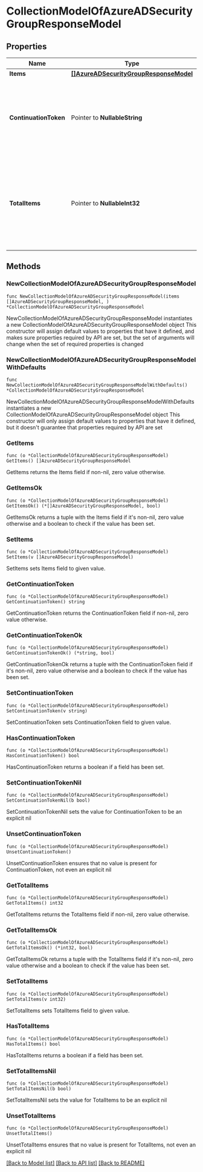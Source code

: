 # CollectionModelOfAzureADSecurityGroupResponseModel

## Properties

Name | Type | Description | Notes
------------ | ------------- | ------------- | -------------
**Items** | [**[]AzureADSecurityGroupResponseModel**](AzureADSecurityGroupResponseModel.md) | List of items. | 
**ContinuationToken** | Pointer to **NullableString** | If present, indicates to the caller that the query was not complete, and they should call the API again specifying the continuation token as a query parameter. | [optional] 
**TotalItems** | Pointer to **NullableInt32** | Indicates the total number of items in the collection, which may be more than the number of Items returned, if there is a ContinuationToken.  Only returned in the response to &#x60;$search&#x60; APIs. | [optional] 

## Methods

### NewCollectionModelOfAzureADSecurityGroupResponseModel

`func NewCollectionModelOfAzureADSecurityGroupResponseModel(items []AzureADSecurityGroupResponseModel, ) *CollectionModelOfAzureADSecurityGroupResponseModel`

NewCollectionModelOfAzureADSecurityGroupResponseModel instantiates a new CollectionModelOfAzureADSecurityGroupResponseModel object
This constructor will assign default values to properties that have it defined,
and makes sure properties required by API are set, but the set of arguments
will change when the set of required properties is changed

### NewCollectionModelOfAzureADSecurityGroupResponseModelWithDefaults

`func NewCollectionModelOfAzureADSecurityGroupResponseModelWithDefaults() *CollectionModelOfAzureADSecurityGroupResponseModel`

NewCollectionModelOfAzureADSecurityGroupResponseModelWithDefaults instantiates a new CollectionModelOfAzureADSecurityGroupResponseModel object
This constructor will only assign default values to properties that have it defined,
but it doesn't guarantee that properties required by API are set

### GetItems

`func (o *CollectionModelOfAzureADSecurityGroupResponseModel) GetItems() []AzureADSecurityGroupResponseModel`

GetItems returns the Items field if non-nil, zero value otherwise.

### GetItemsOk

`func (o *CollectionModelOfAzureADSecurityGroupResponseModel) GetItemsOk() (*[]AzureADSecurityGroupResponseModel, bool)`

GetItemsOk returns a tuple with the Items field if it's non-nil, zero value otherwise
and a boolean to check if the value has been set.

### SetItems

`func (o *CollectionModelOfAzureADSecurityGroupResponseModel) SetItems(v []AzureADSecurityGroupResponseModel)`

SetItems sets Items field to given value.


### GetContinuationToken

`func (o *CollectionModelOfAzureADSecurityGroupResponseModel) GetContinuationToken() string`

GetContinuationToken returns the ContinuationToken field if non-nil, zero value otherwise.

### GetContinuationTokenOk

`func (o *CollectionModelOfAzureADSecurityGroupResponseModel) GetContinuationTokenOk() (*string, bool)`

GetContinuationTokenOk returns a tuple with the ContinuationToken field if it's non-nil, zero value otherwise
and a boolean to check if the value has been set.

### SetContinuationToken

`func (o *CollectionModelOfAzureADSecurityGroupResponseModel) SetContinuationToken(v string)`

SetContinuationToken sets ContinuationToken field to given value.

### HasContinuationToken

`func (o *CollectionModelOfAzureADSecurityGroupResponseModel) HasContinuationToken() bool`

HasContinuationToken returns a boolean if a field has been set.

### SetContinuationTokenNil

`func (o *CollectionModelOfAzureADSecurityGroupResponseModel) SetContinuationTokenNil(b bool)`

 SetContinuationTokenNil sets the value for ContinuationToken to be an explicit nil

### UnsetContinuationToken
`func (o *CollectionModelOfAzureADSecurityGroupResponseModel) UnsetContinuationToken()`

UnsetContinuationToken ensures that no value is present for ContinuationToken, not even an explicit nil
### GetTotalItems

`func (o *CollectionModelOfAzureADSecurityGroupResponseModel) GetTotalItems() int32`

GetTotalItems returns the TotalItems field if non-nil, zero value otherwise.

### GetTotalItemsOk

`func (o *CollectionModelOfAzureADSecurityGroupResponseModel) GetTotalItemsOk() (*int32, bool)`

GetTotalItemsOk returns a tuple with the TotalItems field if it's non-nil, zero value otherwise
and a boolean to check if the value has been set.

### SetTotalItems

`func (o *CollectionModelOfAzureADSecurityGroupResponseModel) SetTotalItems(v int32)`

SetTotalItems sets TotalItems field to given value.

### HasTotalItems

`func (o *CollectionModelOfAzureADSecurityGroupResponseModel) HasTotalItems() bool`

HasTotalItems returns a boolean if a field has been set.

### SetTotalItemsNil

`func (o *CollectionModelOfAzureADSecurityGroupResponseModel) SetTotalItemsNil(b bool)`

 SetTotalItemsNil sets the value for TotalItems to be an explicit nil

### UnsetTotalItems
`func (o *CollectionModelOfAzureADSecurityGroupResponseModel) UnsetTotalItems()`

UnsetTotalItems ensures that no value is present for TotalItems, not even an explicit nil

[[Back to Model list]](../README.md#documentation-for-models) [[Back to API list]](../README.md#documentation-for-api-endpoints) [[Back to README]](../README.md)


